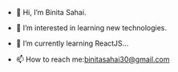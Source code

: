 - 👋 Hi, I’m Binita Sahai.
- 👀 I’m interested in learning new technologies.
- 🌱 I’m currently learning ReactJS...

- 📫 How to reach me:binitasahai30@gmail.com

<!---
Vinianand1/Vinianand1 is a ✨ special ✨ repository because its `README.md` (this file) appears on your GitHub profile.
You can click the Preview link to take a look at your changes.
--->
